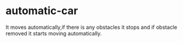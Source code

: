 # automatic-car
It moves automatically,if there is any obstacles it stops and if obstacle removed it starts moving automatically.

